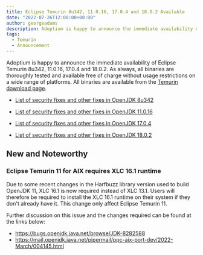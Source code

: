 ```yaml
---
title: Eclipse Temurin 8u342, 11.0.16, 17.0.4 and 18.0.2 Available
date: "2022-07-26T12:00:00+00:00"
author: georgeadams
description: Adoptium is happy to announce the immediate availability of Eclipse Temurin 8u342, 11.0.16, 17.0.4 and 18.0.2. As always, all binaries are thoroughly tested and available free of charge without usage restrictions on a wide range of platforms.
tags:
  - Temurin
  - Announcement
---
```


Adoptium is happy to announce the immediate availability of Eclipse Temurin 8u342, 11.0.16, 17.0.4 and 18.0.2. As always, all binaries are thoroughly tested and available free of charge without usage restrictions on a wide range of platforms. All binaries are available from the [Temurin download page](https://adoptium.net/temurin/releases).

* [List of security fixes and other fixes in OpenJDK 8u342](https://bugs.openjdk.org/browse/JDK-8290721?jql=project%20%3D%20JDK%20AND%20fixVersion%20%3D%20openjdk8u342)

* [List of security fixes and other fixes in OpenJDK 11.0.16](https://bugs.openjdk.org/browse/JDK-8288306?jql=project%20%3D%20JDK%20AND%20fixVersion%20%3D%2011.0.16)

* [List of security fixes and other fixes in OpenJDK 17.0.4](https://bugs.openjdk.org/browse/JDK-8288243?jql=project%20%3D%20JDK%20AND%20fixVersion%20%3D%2017.0.4)

* [List of security fixes and other fixes in OpenJDK 18.0.2](https://bugs.openjdk.org/browse/JDK-8289469?jql=project%20%3D%20JDK%20AND%20fixVersion%20%3D%2018.0.2)

## New and Noteworthy

### Eclipse Temurin 11 for AIX requires XLC 16.1 runtime

Due to some recent changes in the Harfbuzz library version used to build OpenJDK 11, XLC 16.1 is now required instead of XLC 13.1. Users will therefore be required to install the XLC 16.1 runtime on their system if they don't already have it. This change only affect Eclipse Temurin 11.

Further discussion on this issue and the changes required can be found at the links below:

* https://bugs.openjdk.java.net/browse/JDK-8282588
* https://mail.openjdk.java.net/pipermail/ppc-aix-port-dev/2022-March/004145.html
